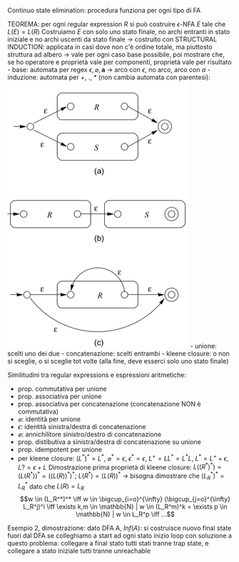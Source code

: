 Continuo state elimination:
		procedura funziona per ogni tipo di FA

TEOREMA: per ogni regular expression $R$ si può costruire $\epsilon$-NFA $E$ tale che $L(E)=L(R)$
	Costruiamo $E$ con solo uno stato finale, no archi entranti in stato iniziale e no archi uscenti da stato finale -> costruito con STRUCTURAL INDUCTION: applicata in casi dove non c'è ordine totale, ma piuttosto struttura ad albero -> vale per ogni caso base possibile, poi mostrare che, se ho operatore e proprietà vale per componenti, proprietà vale per risultato
	- base: automata per regex $\epsilon, \varnothing, \textbf{a}$ -> arco con $\epsilon$, no arco, arco con $a$
	- induzione: automata per +, ., * (non cambia automata con parentesi): ![300](proof.png)
	  - unione: scelti uno dei due
	  - concatenazione: scelti entrambi
	  - kleene closure: o non si sceglie, o si sceglie tot volte
(alla fine, deve esserci solo uno stato finale)

Similitudini tra regular expressions e espressioni aritmetiche:
- prop. commutativa per unione
- prop. associativa per unione
- prop. associativa per concatenazione
  (concatenazione NON è commutativa)
- $\varnothing$: identità per unione
- $\epsilon$: identità sinistra/destra di concatenazione
- $\varnothing$: annichilitore sinistro/destro di concatenazione
- prop. distibutiva a sinistra/destra di concatenazione su unione
- prop. idempotent per unione
- per kleene closure: $(L^*)^*=L^*$, $\varnothing^*=\epsilon$, $\epsilon^*=\epsilon$, $L^+=LL^*=L^*L$, $L^*=L^++\epsilon$, $L?=\epsilon+L$
Dimostrazione prima proprietà di kleene closure:
	$L((R^*)^*) = (L(R^*))^* = ((L(R))^*)^*$; $L(R^*)=(L(R))^*$ -> bisogna dimostrare che $(L^*_R)^* = L_R^*$ dato che $L(R)=L_R$
	$$w \in (L_R^*)^* \iff w \in \bigcup_{i=o}^{\infty} (\bigcup_{j=o}^{\infty} L_R^j)^i \iff \exists k,m \in \mathbb{N} | w \in (L_R^m)^k = \exists p \in \mathbb{N} | w \in L_R^p \iff ...$$

Esempio 2, dimostrazione:
	dato DFA A, $Inf(A)$: si costruisce nuovo final state fuori dal DFA
	se colleghiamo a start ad ogni stato inizio loop con 
	soluzione a questo problema: collegare a final stato tutti stati tranne trap state, e collegare a stato iniziale tutti tranne unreachable